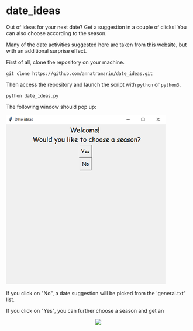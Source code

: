 # date_ideas
Out of ideas for your next date? Get a suggestion in a couple of clicks! You can also choose according to the season.

Many of the date activities suggested here are taken from [this website](https://www.goodhousekeeping.com/life/relationships/a31405192/cute-romantic-date-ideas/), but with an additional surprise effect.

First of all, clone the repository on your machine.

```
git clone https://github.com/annatramarin/date_ideas.git
```

Then access the repository and launch the script with `python` or `python3`.

```
python date_ideas.py
```


The following window should pop up:

![screenshot 1](screenshot_1.PNG)

If you click on "No", a date suggestion will be picked from the 'general.txt' list.

If you click on "Yes", you can further choose a season and get an 

<p align="center">
  <img src= "https://github.com/annatramarin/date_ideas/blob/main/screenshot_1.PNG"/>
  </p>
